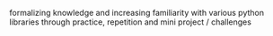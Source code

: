 formalizing knowledge and increasing familiarity with various python libraries through practice, repetition and mini project / challenges
